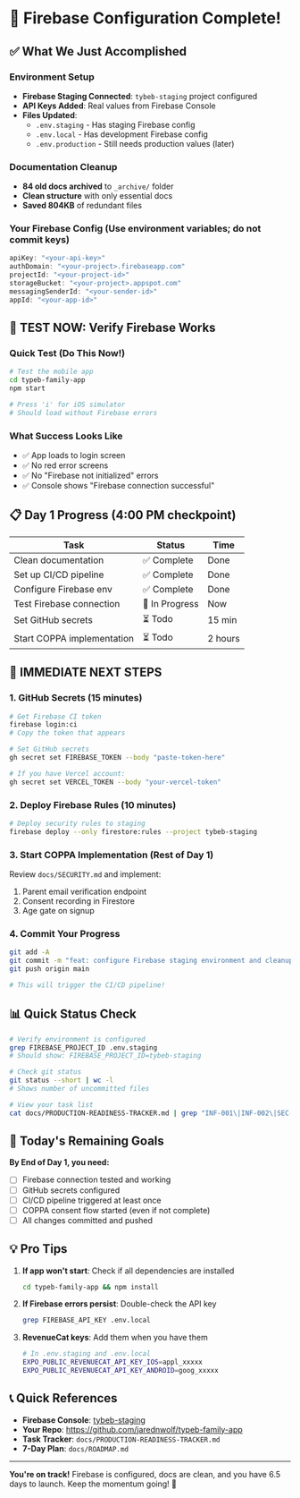 # 🎉 Firebase Configuration Complete!

## ✅ What We Just Accomplished

### Environment Setup
- **Firebase Staging Connected**: `tybeb-staging` project configured
- **API Keys Added**: Real values from Firebase Console
- **Files Updated**:
  - `.env.staging` - Has staging Firebase config
  - `.env.local` - Has development Firebase config
  - `.env.production` - Still needs production values (later)

### Documentation Cleanup
- **84 old docs archived** to `_archive/` folder
- **Clean structure** with only essential docs
- **Saved 804KB** of redundant files

### Your Firebase Config (Use environment variables; do not commit keys)
```javascript
apiKey: "<your-api-key>"
authDomain: "<your-project>.firebaseapp.com"
projectId: "<your-project-id>"
storageBucket: "<your-project>.appspot.com"
messagingSenderId: "<your-sender-id>"
appId: "<your-app-id>"
```

## 🧪 TEST NOW: Verify Firebase Works

### Quick Test (Do This Now!)
```bash
# Test the mobile app
cd typeb-family-app
npm start

# Press 'i' for iOS simulator
# Should load without Firebase errors
```

### What Success Looks Like
- ✅ App loads to login screen
- ✅ No red error screens
- ✅ No "Firebase not initialized" errors
- ✅ Console shows "Firebase connection successful"

## 📋 Day 1 Progress (4:00 PM checkpoint)

| Task | Status | Time |
|------|--------|------|
| Clean documentation | ✅ Complete | Done |
| Set up CI/CD pipeline | ✅ Complete | Done |
| Configure Firebase env | ✅ Complete | Done |
| Test Firebase connection | 🚧 In Progress | Now |
| Set GitHub secrets | ⏳ Todo | 15 min |
| Start COPPA implementation | ⏳ Todo | 2 hours |

## 🚀 IMMEDIATE NEXT STEPS

### 1. GitHub Secrets (15 minutes)
```bash
# Get Firebase CI token
firebase login:ci
# Copy the token that appears

# Set GitHub secrets
gh secret set FIREBASE_TOKEN --body "paste-token-here"

# If you have Vercel account:
gh secret set VERCEL_TOKEN --body "your-vercel-token"
```

### 2. Deploy Firebase Rules (10 minutes)
```bash
# Deploy security rules to staging
firebase deploy --only firestore:rules --project tybeb-staging
```

### 3. Start COPPA Implementation (Rest of Day 1)
Review `docs/SECURITY.md` and implement:
1. Parent email verification endpoint
2. Consent recording in Firestore
3. Age gate on signup

### 4. Commit Your Progress
```bash
git add -A
git commit -m "feat: configure Firebase staging environment and cleanup docs"
git push origin main

# This will trigger the CI/CD pipeline!
```

## 📊 Quick Status Check

```bash
# Verify environment is configured
grep FIREBASE_PROJECT_ID .env.staging
# Should show: FIREBASE_PROJECT_ID=tybeb-staging

# Check git status
git status --short | wc -l
# Shows number of uncommitted files

# View your task list
cat docs/PRODUCTION-READINESS-TRACKER.md | grep "INF-001\|INF-002\|SEC-001"
```

## 🎯 Today's Remaining Goals

**By End of Day 1, you need:**
- [ ] Firebase connection tested and working
- [ ] GitHub secrets configured
- [ ] CI/CD pipeline triggered at least once
- [ ] COPPA consent flow started (even if not complete)
- [ ] All changes committed and pushed

## 💡 Pro Tips

1. **If app won't start**: Check if all dependencies are installed
   ```bash
   cd typeb-family-app && npm install
   ```

2. **If Firebase errors persist**: Double-check the API key
   ```bash
   grep FIREBASE_API_KEY .env.local
   ```

3. **RevenueCat keys**: Add them when you have them
   ```bash
   # In .env.staging and .env.local
   EXPO_PUBLIC_REVENUECAT_API_KEY_IOS=appl_xxxxx
   EXPO_PUBLIC_REVENUECAT_API_KEY_ANDROID=goog_xxxxx
   ```

## 📞 Quick References

- **Firebase Console**: [tybeb-staging](https://console.firebase.google.com/u/0/project/tybeb-staging/overview)
- **Your Repo**: https://github.com/jarednwolf/typeb-family-app
- **Task Tracker**: `docs/PRODUCTION-READINESS-TRACKER.md`
- **7-Day Plan**: `docs/ROADMAP.md`

---

**You're on track!** Firebase is configured, docs are clean, and you have 6.5 days to launch. Keep the momentum going! 🚀
